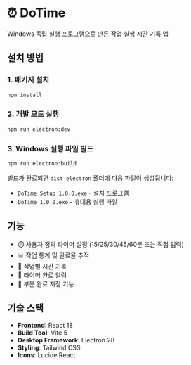 # ⏰ DoTime

Windows 독립 실행 프로그램으로 만든 작업 실행 시간 기록 앱

## 설치 방법

### 1. 패키지 설치
```bash
npm install
```

### 2. 개발 모드 실행
```bash
npm run electron:dev
```

### 3. Windows 실행 파일 빌드
```bash
npm run electron:build
```

빌드가 완료되면 `dist-electron` 폴더에 다음 파일이 생성됩니다:
- `DoTime Setup 1.0.0.exe` - 설치 프로그램
- `DoTime 1.0.0.exe` - 휴대용 실행 파일

## 기능

- ⏱️ 사용자 정의 타이머 설정 (15/25/30/45/60분 또는 직접 입력)
- 📊 작업 통계 및 완료율 추적
- 🎯 작업별 시간 기록
- 🔔 타이머 완료 알림
- 💾 부분 완료 저장 기능

## 기술 스택

- **Frontend**: React 18
- **Build Tool**: Vite 5
- **Desktop Framework**: Electron 28
- **Styling**: Tailwind CSS
- **Icons**: Lucide React
